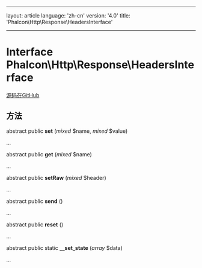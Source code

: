 * * *

layout: article language: 'zh-cn' version: '4.0' title: 'Phalcon\Http\Response\HeadersInterface'

* * *

# Interface **Phalcon\Http\Response\HeadersInterface**

<a href="https://github.com/phalcon/cphalcon/tree/v4.0.0/phalcon/http/response/headersinterface.zep" class="btn btn-default btn-sm">源码在GitHub</a>

## 方法

abstract public **set** (*mixed* $name, *mixed* $value)

...

abstract public **get** (*mixed* $name)

...

abstract public **setRaw** (*mixed* $header)

...

abstract public **send** ()

...

abstract public **reset** ()

...

abstract public static **__set_state** (*array* $data)

...